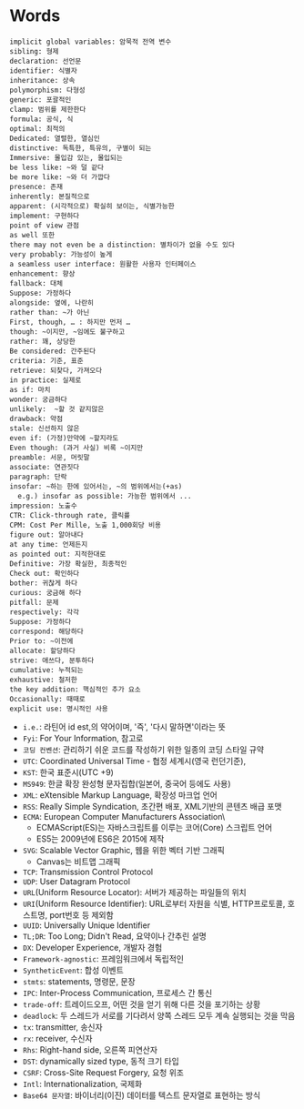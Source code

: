 # Words

```text
implicit global variables: 암묵적 전역 변수
sibling: 형제
declaration: 선언문
identifier: 식별자
inheritance: 상속
polymorphism: 다형성
generic: 포괄적인
clamp: 범위를 제한한다
formula: 공식, 식
optimal: 최적의
Dedicated: 열렬한, 열심인
distinctive: 독특한, 특유의, 구별이 되는
Immersive: 몰입감 있는, 몰입되는
be less like: ~와 덜 같다
be more like: ~와 더 가깝다
presence: 존재
inherently: 본질적으로
apparent: (시각적으로) 확실히 보이는, 식별가능한
implement: 구현하다
point of view 관점
as well 또한
there may not even be a distinction: 별차이가 없을 수도 있다
very probably: 가능성이 높게
a seamless user interface: 원활한 사용자 인터페이스
enhancement: 향상
fallback: 대체
Suppose: 가정하다
alongside: 옆에, 나란히
rather than: ~가 아닌
First, though, … : 하지만 먼저 …
though: ~이지만, ~임에도 불구하고
rather: 꽤, 상당한
Be considered: 간주된다
criteria: 기준, 표준
retrieve: 되찾다, 가져오다
in practice: 실제로
as if: 마치
wonder: 궁금하다
unlikely:  ~할 것 같지않은
drawback: 약점
stale: 신선하지 않은
even if: (가정)만약에 ~할지라도
Even though: (과거 사실) 비록 ~이지만
preamble: 서문, 머릿말
associate: 연관짓다
paragraph: 단락
insofar: ~하는 한에 있어서는, ~의 범위에서는(+as)
  e.g.) insofar as possible: 가능한 범위에서 ...
impression: 노출수
CTR: Click-through rate, 클릭률
CPM: Cost Per Mille, 노출 1,000회당 비용
figure out: 알아내다
at any time: 언제든지
as pointed out: 지적한대로
Definitive: 가장 확실한, 최종적인
Check out: 확인하다
bother: 귀찮게 하다
curious: 궁금해 하다
pitfall: 문제
respectively: 각각
Suppose: 가정하다
correspond: 해당하다
Prior to: ~이전에
allocate: 할당하다
strive: 애쓰다, 분투하다
cumulative: 누적되는
exhaustive: 철저한
the key addition: 핵심적인 추가 요소
Occasionally: 때때로
explicit use: 명시적인 사용
```

- `i.e.`: 라틴어 id est,의 약어이며, '즉', '다시 말하면'이라는 뜻
- `Fyi`: For Your Information, 참고로
- `코딩 컨벤션`: 관리하기 쉬운 코드를 작성하기 위한 일종의 코딩 스타일 규약
- `UTC`: Coordinated Universal Time - 협정 세계시(영국 런던기준),
- `KST`: 한국 표준시(UTC +9)
- `MS949`: 한글 확장 완성형 문자집합(일본어, 중국어 등에도 사용)
- `XML`: eXtensible Markup Language, 확장성 마크업 언어
- `RSS`: Really Simple Syndication, 초간편 배포, XML기반의 콘텐츠 배급 포맷
- `ECMA`: European Computer Manufacturers Association\
  - ECMAScript(ES)는 자바스크립트를 이루는 코어(Core) 스크립트 언어
  - ES5는 2009년에 ES6은 2015에 제작
- `SVG`: Scalable Vector Graphic, 웹을 위한 벡터 기반 그래픽
  - Canvas는 비트맵 그래픽
- `TCP`: Transmission Control Protocol
- `UDP`: User Datagram Protocol
- `URL`(Uniform Resource Locator): 서버가 제공하는 파일들의 위치
- `URI`(Uniform Resource Identifier): URL로부터 자원을 식별, HTTP프로토콜, 호스트명, port번호 등 제외함
- `UUID`: Universally Unique Identifier
- `TL;DR`: Too Long; Didn't Read, 요약이나 간추린 설명
- `DX`: Developer Experience, 개발자 경험
- `Framework-agnostic`: 프레임워크에서 독립적인
- `SyntheticEvent`: 합성 이벤트
- `stmts`: statements, 명령문, 문장
- `IPC`: Inter-Process Communication, 프로세스 간 통신
- `trade-off`: 트레이드오프, 어떤 것을 얻기 위해 다른 것을 포기하는 상황
- `deadlock`: 두 스레드가 서로를 기다려서 양쪽 스레드 모두 계속 실행되는 것을 막음
- `tx`: transmitter, 송신자
- `rx`: receiver, 수신자
- `Rhs`: Right-hand side, 오른쪽 피연산자
- `DST`: dynamically sized type, 동적 크기 타입
- `CSRF`: Cross-Site Request Forgery, 요청 위조
- `Intl`: Internationalization, 국제화
- `Base64 문자열`: 바이너리(이진) 데이터를 텍스트 문자열로 표현하는 방식
